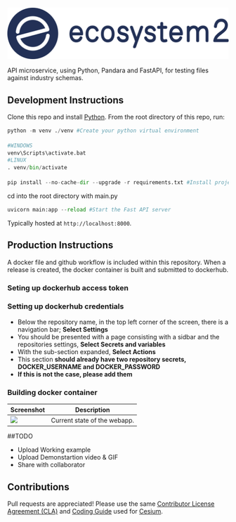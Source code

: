 <p align="center"><img src="https://github.com/E2-RJ/Assets_ecosystem2/blob/main/Full_Logo/e2_full_logo_navy.svg" /></p>

API microservice, using Python, Pandara and FastAPI, for testing files against industry schemas.

## Development Instructions

Clone this repo and install [Python](https://www.python.org/downloads/).  From the root directory of this repo, run:

```python
python -m venv ./venv #Create your python virtual environment

#WINDOWS
venv\Scripts\activate.bat
#LINUX
. venv/bin/activate

pip install --no-cache-dir --upgrade -r requirements.txt #Install project dependancies 
``` 

cd into the root directory with main.py

```python
uvicorn main:app --reload #Start the Fast API server
```

Typically hosted at `http://localhost:8000`.

## Production Instructions

A docker file and github workflow is included within this repository. When a release is created, the docker container is built and submitted to dockerhub.

### Seting up dockerhub access token

### Setting up dockerhub credentials
- Below the repository name, in the top left corner of the screen, there is a navigation bar; **Select Settings**
- You should be presented with a page consisting with a sidbar and the repositories settings, **Select Secrets and variables**
- With the sub-section expanded, **Select Actions**
- This section **should already have two repository secrets, DOCKER_USERNAME and DOCKER_PASSWORD**
- **If this is not the case, please add them**

### Building docker container

| Screenshot                                                            | Description|
|-----------------------------------------------------------------------|------------|
| ![](Demonstration/Demonstration.GIF)        | Current state of the webapp. |

##TODO
- Upload Working example
- Upload Demonstartion video & GIF
- Share with collaborator

## Contributions

Pull requests are appreciated!  Please use the same [Contributor License Agreement (CLA)](https://github.com/AnalyticalGraphicsInc/cesium/blob/master/CONTRIBUTING.md) and [Coding Guide](https://github.com/AnalyticalGraphicsInc/cesium/blob/master/Documentation/Contributors/CodingGuide/README.md) used for [Cesium](http://cesiumjs.org/).
